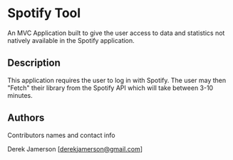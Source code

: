 # Spotify Tool

An MVC Application built to give the user access to data and statistics not natively available in the Spotify application.

## Description

This application requires the user to log in with Spotify. The user may then "Fetch" their library from the Spotify API which will take between 3-10 minutes.

## Authors

Contributors names and contact info

Derek Jamerson
[derekjamerson@gmail.com]
